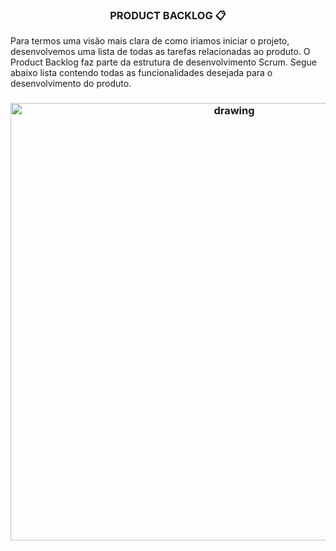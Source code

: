  <h3 align="center"> PRODUCT BACKLOG 📋 </h3>

  Para termos uma visão mais clara de como iriamos iniciar o projeto, desenvolvemos uma lista
  de todas as tarefas relacionadas ao produto.
  O Product Backlog faz parte da estrutura de desenvolvimento Scrum. 
  Segue abaixo lista contendo todas as funcionalidades desejada para o    desenvolvimento do produto. 
  <br/>
 
   <h3 align = "center">  <img src="https://user-images.githubusercontent.com/73767256/163510271-83adfe84-1bca-471a-acbb-0f2eaec139ee.png"   alt="drawing" width =700 </h3>
